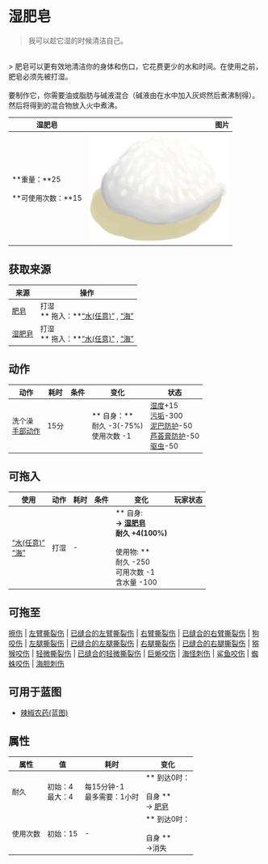 # 湿肥皂  
> 我可以趁它湿的时候清洁自己。  
<br>  
> 肥皂可以更有效地清洁你的身体和伤口，它花费更少的水和时间。在使用之前，肥皂必须先被打湿。<br><br>要制作它，你需要油或脂肪与碱液混合（碱液由在水中加入灰烬然后煮沸制得）。然后将得到的混合物放入火中煮沸。  
  
  湿肥皂  |   图片   
 ----  |  ----:   
 **重量：**25<br><br>**可使用次数：**15  |  <img decoding="async" src="Sprite/SoapWet.png" href="a.md" style="max-width:300px;max-height:300px;">   
  
## 获取来源  
来源  |  操作  
----  |  ----  
[肥皂](SoapDry.md)  |  打湿<br>** 拖入：**[“水(任意)”](tag_WaterAny.md) , [“海”](tag_Sea.md)  
[湿肥皂](SoapWet.md)  |  打湿<br>** 拖入：**[“水(任意)”](tag_WaterAny.md) , [“海”](tag_Sea.md)  
## 动作  
动作  |  耗时  |  条件  |  变化  |  状态  
----  |  ----  |  ----  |  ----  |  ----  
洗个澡<br>[手部动作](HandAction.md)  |  15分  |    |  ** 自身：**<br>耐久  -3(-75%)<br>使用次数  -1  |  [湿度](Wetness.md)+15<br>[污垢](Filth.md)-300<br>[泥巴防护](MudProtection.md)-50<br>[芦荟膏防护](AloeVeraGelProtection.md)-50<br>[驱虫](BugRepellentApplied.md)-50  
## 可拖入  
使用  |  动作  |  耗时  |  条件  |  变化  |  玩家状态  
----  |  ----  |  ----  |  ----  |  ----  |  ----  
[“水(任意)”](tag_WaterAny.md)<br>[“海”](tag_Sea.md)  |  打湿<br>  |  -  |    |  ** 自身: **<br>→ [湿肥皂](SoapWet.md)<br>耐久  +4(100%)<br><br>** 使用物: **<br>耐久  -250<br>可用次数  -1<br>含水量  -100  |    
## 可拖至  
[擦伤](W_Abrasion.md) | [左臂撕裂伤](W_ArmLacerationL.md) | [已缝合的左臂撕裂伤](W_ArmLacerationLStitched.md) | [右臂撕裂伤](W_ArmLacerationR.md) | [已缝合的右臂撕裂伤](W_ArmLacerationRStitched.md) | [狗咬伤](W_DogBite.md) | [左腿撕裂伤](W_LegLacerationL.md) | [已缝合的左腿撕裂伤](W_LegLacerationLStitched.md) | [右腿撕裂伤](W_LegLacerationR.md) | [已缝合的右腿撕裂伤](W_LegLacerationRStitched.md) | [猕猴咬伤](W_MacaqueBite.md) | [轻微撕裂伤](W_MinorLaceration.md) | [已缝合的轻微撕裂伤](W_MinorLacerationStitched.md) | [巨蜥咬伤](W_MonitorBite.md) | [海怪刺伤](W_SeahoundSting.md) | [鲨鱼咬伤](W_SharkBite.md) | [蜘蛛咬伤](W_SpiderBite.md) | [海胆刺伤](W_UrchinWound.md)  
## 可用于蓝图  
- [辣椒农药(蓝图)](Bp_PesticideChilli.md)  
  
  
## 属性   
属性  |  值  |  耗时  |  变化  
----  |  ----  |  ----  |  ----  
耐久  |  初始：4<br>最大：4  |  每15分钟-1<br>最多需要：1小时  |  ** 到达0时： **<br><br>** 自身 **<br>→ [肥皂](SoapDry.md)  
使用次数  |  初始：15  |  -  |  ** 到达0时： **<br><br>** 自身 **<br>→消失  


<script>document.title="湿肥皂 - 卡牌生存百科 Card Survival Wiki";</script>